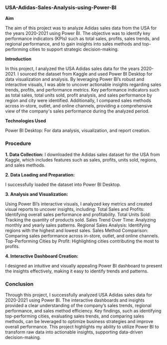 ### USA-Adidas-Sales-Analysis-using-Power-BI

**Aim**

The aim of this project was to analyze Adidas sales data from the USA for the years 2020-2021 using Power BI. The objective was to identify key performance indicators (KPIs) such as total sales, profits, sales trends, and regional performance, and to gain insights into sales methods and top-performing cities to support strategic decision-making.

**Introduction** 

In this project, I analyzed the USA Adidas sales data for the years 2020-2021. I sourced the dataset from Kaggle and used Power BI Desktop for data visualization and analysis. By leveraging Power BI’s robust and interactive visuals, I was able to uncover actionable insights regarding sales trends, profits, and performance metrics. Key performance indicators such as total sales, total units sold, profit analysis, and sales performance by region and city were identified. Additionally, I compared sales methods across in-store, outlet, and online channels, providing a comprehensive view of the company's sales performance during the analyzed period.

**Technologies Used**

Power BI Desktop: For data analysis, visualization, and report creation.

### Procedure

**1. Data Collection:**
I downloaded the Adidas sales dataset for the USA from Kaggle, which includes features such as sales, profits, units sold, regions, and sales methods.

**2. Data Loading and Preparation:**

I successfully loaded the dataset into Power BI Desktop.

**3. Analysis and Visualization:**

Using Power BI’s interactive visuals, I analyzed key metrics and created visual reports to uncover insights, including:
Total Sales and Profits: Identifying overall sales performance and profitability.
Total Units Sold: Tracking the quantity of products sold.
Sales Trend Over Time: Analyzing monthly and yearly sales patterns.
Regional Sales Analysis: Identifying regions with the highest and lowest sales.
Sales Method Comparison: Comparing sales performance across in-store, outlet, and online channels.
Top-Performing Cities by Profit: Highlighting cities contributing the most to profits.


**4. Interactive Dashboard Creation:**

I designed an intuitive and visually appealing Power BI dashboard to present the insights effectively, making it easy to identify trends and patterns.

### Conclusion

Through this project, I successfully analyzed USA Adidas sales data for 2020-2021 using Power BI. The interactive dashboards and insights provided a clear understanding of the company’s sales trends, regional performance, and sales method efficiency. Key findings, such as identifying top-performing cities, evaluating sales trends, and comparing sales methods, can be leveraged to optimize business strategies and improve overall performance. This project highlights my ability to utilize Power BI to transform raw data into actionable insights, supporting data-driven decision-making.
